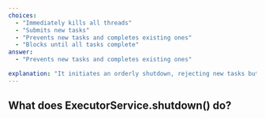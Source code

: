 ```yaml
---
choices:
  - "Immediately kills all threads"
  - "Submits new tasks"
  - "Prevents new tasks and completes existing ones"
  - "Blocks until all tasks complete"
answer:
  - "Prevents new tasks and completes existing ones"

explanation: "It initiates an orderly shutdown, rejecting new tasks but executing submitted ones."
---
```


## What does ExecutorService.shutdown() do?
